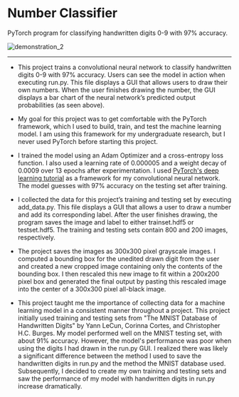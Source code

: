 # Number Classifier
PyTorch program for classifying handwritten digits 0-9 with 97% accuracy. 

![demonstration_2](https://user-images.githubusercontent.com/68114979/181300210-d369c862-94fc-49ba-b679-11d1b570770c.gif)

---
- This project trains a convolutional neural network to classify handwritten digits 0-9 with 97% accuracy. Users can see the model in action when executing run.py. This file displays a GUI that allows users to draw their own numbers. When the user finishes drawing the number, the GUI displays a bar chart of the neural network’s predicted output probabilities (as seen above).

- My goal for this project was to get comfortable with the PyTorch framework, which I used to build, train, and test the machine learning model. I am using this framework for my undergraduate research, but I never used PyTorch before starting this project.

- I trained the model using an Adam Optimizer and a cross-entropy loss function. I also used a learning rate of 0.000005 and a weight decay of 0.0009 over 13 epochs after experimentation. I used [PyTorch's deep learning tutorial](https://pytorch.org/tutorials/beginner/blitz/neural_networks_tutorial.html#sphx-glr-beginner-blitz-neural-networks-tutorial-py) as a framework for my convolutional neural network. The model guesses with 97% accuracy on the testing set after training. 

- I collected the data for this project’s training and testing set by executing add_data.py. This file displays a GUI that allows a user to draw a number and add its corresponding label. After the user finishes drawing, the program saves the image and label to either trainset.hdf5 or testset.hdf5. The training and testing sets contain 800 and 200 images, respectively. 

- The project saves the images as 300x300 pixel grayscale images. I computed a bounding box for the unedited drawn digit from the user and created a new cropped image containing only the contents of the bounding box. I then rescaled this new image to fit within a 200x200 pixel box and generated the final output by pasting this rescaled image into the center of a 300x300 pixel all-black image.    

- This project taught me the importance of collecting data for a machine learning model in a consistent manner throughout a project. This project initially used training and testing sets from "The MNIST Database of Handwritten Digits" by Yann LeCun, Corinna Cortes, and Christopher H.C. Burges. My model performed well on the MNIST testing set, with about 91% accuracy. However, the model's performance was poor when using the digits I had drawn in the run.py GUI. I realized there was likely a significant difference between the method I used to save the handwritten digits in run.py and the method the MNIST database used. Subsequently, I decided to create my own training and testing sets and saw the performance of my model with handwritten digits in run.py increase dramatically. 

